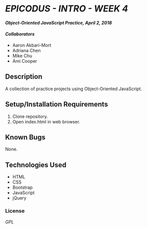 # _EPICODUS - INTRO - WEEK 4_

#### _Object-Oriented JavaScript Practice, April 2, 2018_

#### _Collaborators_

* Aaron Akbari-Mort
* Adriana Chen
* Mike Chu
* Ami Cooper

## Description

A collection of practice projects using Object-Oriented JavaScript.

## Setup/Installation Requirements

1. Clone repository.
2. Open index.html in web browser.

## Known Bugs

None.

## Technologies Used

* HTML
* CSS
* Bootstrap
* JavaScript
* jQuery

### License

_GPL_
